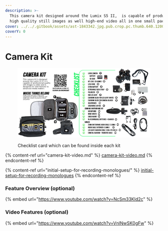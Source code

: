 ```yaml
---
description: >-
  This camera kit designed around the Lumix S5 II,  is capable of producing both
  high quality still images as well high-end video all in one small package.
cover: ../../.gitbook/assets/ast-1843342.jpg.pub.crop.pc.thumb.640.1200.jpg
coverY: 0
---
```


# Camera Kit

<figure><img src="../../.gitbook/assets/Camera Kit Check List Card.png" alt=""><figcaption><p>Checklist card which can be found inside each kit</p></figcaption></figure>

{% content-ref url="camera-kit-video.md" %}
[camera-kit-video.md](camera-kit-video.md)
{% endcontent-ref %}

{% content-ref url="initial-setup-for-recording-monologues/" %}
[initial-setup-for-recording-monologues](initial-setup-for-recording-monologues/)
{% endcontent-ref %}

### Feature Overview (optional)

{% embed url="https://www.youtube.com/watch?v=NcSm33Kld2c" %}



### Video Features (optional)

{% embed url="https://www.youtube.com/watch?v=VnlNwSK0gFw" %}

